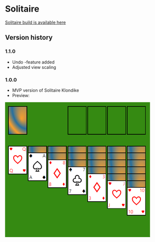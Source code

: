 # Solitaire

[Solitaire build is available here](https://jani-e.fly.dev/build/solitaire)

## Version history

### 1.1.0
* Undo -feature added
* Adjusted view scaling

### 1.0.0
* MVP version of Solitaire Klondike
* Preview:

![](media/solitaire_build_v1.gif)